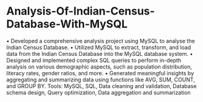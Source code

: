 # Analysis-Of-Indian-Census-Database-With-MySQL
•	Developed a comprehensive analysis project using MySQL to analyse the Indian Census Database.
•	Utilized MySQL to extract, transform, and load data from the Indian Census Database into the MySQL database system. 
•	Designed and implemented complex SQL queries to perform in-depth analysis on various demographic aspects, such as population distribution, literacy rates, gender ratios, and more.
•	Generated meaningful insights by aggregating and summarizing data using functions like AVG, SUM, COUNT, and GROUP BY.
Tools: MySQL, SQL, Data cleaning and validation, Database schema design, Query optimization, Data aggregation and summarization

